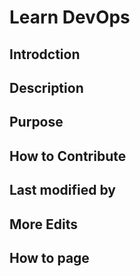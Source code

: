 # Learn DevOps

## Introdction

## Description 

## Purpose

## How to Contribute

## Last modified by

## More Edits

## How to page

